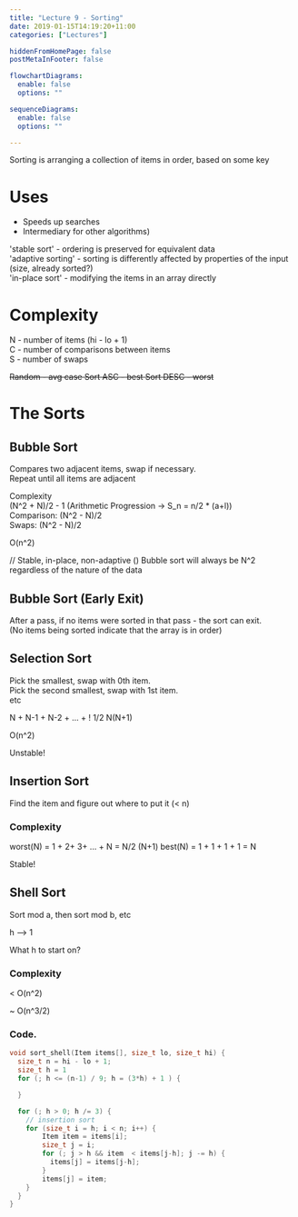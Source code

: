 ```yaml
---
title: "Lecture 9 - Sorting"
date: 2019-01-15T14:19:20+11:00
categories: ["Lectures"]

hiddenFromHomePage: false
postMetaInFooter: false

flowchartDiagrams:
  enable: false
  options: ""

sequenceDiagrams: 
  enable: false
  options: ""

---
```



Sorting is arranging a collection of items in order, based on some key

# Uses
* Speeds up searches
* Intermediary for other algorithms)

'stable sort' - ordering is preserved for equivalent data  
'adaptive sorting' - sorting is differently affected by properties of the input (size, already sorted?)  
'in-place sort' - modifying the items in an array directly  

# Complexity
N - number of items (hi - lo + 1)  
C - number of comparisons between items  
S - number of swaps  

<s>
Random - avg case  
Sort ASC - best  
Sort DESC - worst  
</s>

# The Sorts
## Bubble Sort
Compares two adjacent items, swap if necessary.    
Repeat until all items are adjacent  

Complexity  
(N^2 + N)/2 - 1     (Arithmetic Progression -> S_n = n/2 * (a+l))  
Comparison: (N^2 - N)/2  
Swaps: (N^2 - N)/2  

O(n^2)

// Stable, in-place, non-adaptive ()
Bubble sort will always be N^2 regardless of the nature of the data

## Bubble Sort (Early Exit)
After a pass, if no items were sorted in that pass - the sort can exit.  
(No items being sorted indicate that the array is in order)

## Selection Sort
Pick the smallest, swap with 0th item.  
Pick the second smallest, swap with 1st item.  
etc 

N + N-1 + N-2 + ... + !
1/2 N(N+1)

O(n^2)

Unstable!

## Insertion Sort
Find the item and figure out where to put it (< n)

### Complexity
worst(N) = 1 + 2+ 3+ ... + N = N/2 (N+1)
best(N) = 1 + 1 + 1 + 1 = N


Stable!


## Shell Sort
Sort mod a,
then sort mod b,
etc

h --> 1

What h to start on? 

### Complexity
< O(n^2)

~ O(n^3/2)

### Code.
```c
void sort_shell(Item items[], size_t lo, size_t hi) {
  size_t n = hi - lo + 1;
  size_t h = 1
  for (; h <= (n-1) / 9; h = (3*h) + 1 ) {

  }

  for (; h > 0; h /= 3) {
    // insertion sort
    for (size_t i = h; i < n; i++) {
        Item item = items[i];
        size_t j = i;
        for (; j > h && item  < items[j-h]; j -= h) {
          items[j] = items[j-h];
        }
        items[j] = item;
    }
  }
}

```

